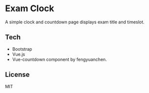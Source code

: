 # Exam Clock

A simple clock and countdown page displays exam title and timeslot.

## Tech

* Bootstrap
* Vue.js
* Vue-countdown component by fengyuanchen.

## License

MIT